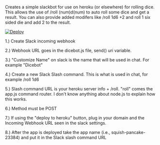 Creates a simple slackbot for use on heroku (or elsewhere) for rolling dice. 
This allows the use of /roll (num)d(num) to auto roll some dice and get a result. 
You can also provide added modifers like /roll 1d6 +2 and roll 1 six sided die and add 2 to the result.

[![Deploy](https://www.herokucdn.com/deploy/button.svg)](https://heroku.com/deploy?template=https://github.com/plumbis/slack-dicebot)


1.) Create Slack incoming webhook

2.) Webhook URL goes in the dicebot.js file, send() uri variable.

3.) "Customize Name" on slack is the name that will be used in chat. For example "Dicebot"

4.) Create a new Slack Slash command. This is what is used in chat, for example /roll 1d6

5.) Slash command URL is your heroku server info + /roll. "roll" comes the app.js command router. I don't know anything about node.js to explain how this works. 

6.) Method must be POST

7.) If using the "deploy to heroku" button, plug in your domain and the Incoming Webhook URL seen in the slack settings.

8.) After the app is deployed take the app name (i.e., squish-pancake-23384) and put it in the Slack slash command URL


